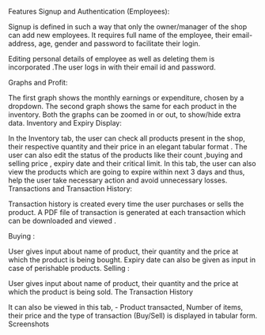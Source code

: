 Features
Signup and Authentication (Employees):

Signup is defined in such a way that only the owner/manager of the shop can add new employees. It requires full name of the employee, their email-address, age, gender and password to facilitate their login.

Editing personal details of employee as well as deleting them is incorporated .The user logs in with their email id and password.

Graphs and Profit:

The first graph shows the monthly earnings or expenditure, chosen by a dropdown.
The second graph shows the same for each product in the inventory. Both the graphs can be zoomed in or out, to show/hide extra data.
Inventory and Expiry Display:

In the Inventory tab, the user can check all products present in the shop, their respective quantity and their price in an elegant tabular format .
The user can also edit the status of the products like their count ,buying and selling price , expiry date and their critical limit.
In this tab, the user can also view the products which are going to expire within next 3 days and thus, help the user take necessary action and avoid unnecessary losses.
Transactions and Transaction History:

Transaction history is created every time the user purchases or sells the product. A PDF file of transaction is generated at each transaction which can be downloaded and viewed .

Buying :

User gives input about name of product, their quantity and the price at which the product is being bought. Expiry date can also be given as input in case of perishable products.
Selling :

User gives input about name of product, their quantity and the price at which the product is being sold.
The Transaction History

It can also be viewed in this tab, - Product transacted, Number of items, their price and the type of transaction (Buy/Sell) is displayed in tabular form.
Screenshots